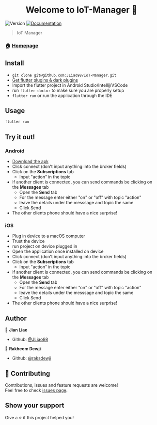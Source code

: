 <h1 align="center">Welcome to IoT-Manager 👋</h1>
<p>
  <img alt="Version" src="https://img.shields.io/badge/version-1.0.0-blue.svg?cacheSeconds=2592000" />
  <a href="https://github.com/JLiao98/IoT-Manager/README.md" target="_blank">
    <img alt="Documentation" src="https://img.shields.io/badge/documentation-yes-brightgreen.svg" />
  </a>
</p>

> IoT Manager

### 🏠 [Homepage](https://github.com/JLiao98/IoT-Manager)

## Install

- `git clone git@github.com:JLiao98/IoT-Manager.git`
- [Get flutter plugins & dark plugins](https://flutter.dev/docs/get-started/install)
- Import the flutter project in Android Studio/Intellij/VSCode
- run `flutter doctor` to make sure you are properly setup
- `flutter run` or run the application through the IDE


## Usage

```sh
flutter run
```

## Try it out!

### Android

- [Download the apk](fir.im/iotmanager)
- Click connect (don't input anything into the broker fields)
- Click on the **Subscriptions** tab
  - Input "action" in the topic
- If another client is connected, you can send commands be clicking on the **Messages** tab
  - Open the **Send** tab
  - For the message enter either "on" or "off" with topic "action"
  - leave the details under the messsage and topic the same
  - Click Send
- The other clients phone should have a nice surprise!

### iOS

- Plug in device to a macOS computer
- Trust the device
- run project on device plugged in
- Open the application once installed on device
- Click connect (don't input anything into the broker fields)
- Click on the **Subscriptions** tab
  - Input "action" in the topic
- If another client is connected, you can send commands be clicking on the **Messages** tab
  - Open the **Send** tab
  - For the message enter either "on" or "off" with topic "action"
  - leave the details under the messsage and topic the same
  - Click Send
- The other clients phone should have a nice surprise!

## Author

👤 **Jian Liao**

- Github: [@JLiao98](https://github.com/JLiao98)

👤 **Rakheem Dewji**

- Github: [@raksdewji](https://github.com/raksdewji)

## 🤝 Contributing

Contributions, issues and feature requests are welcome!<br />Feel free to check [issues page](https://github.com/JLiao98/IoT-Manager/issues).

## Show your support

Give a ⭐️ if this project helped you!
